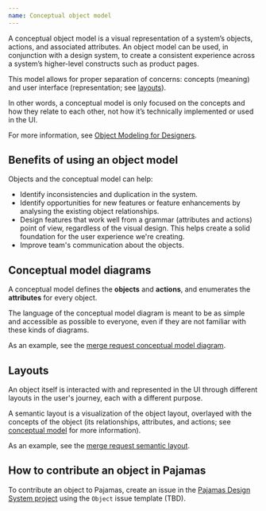 ```yaml
---
name: Conceptual object model
---
```


A conceptual object model is a visual representation of a system’s objects, actions, and associated attributes. An object model can be used, in conjunction with a design system, to create a consistent experience across a system’s higher-level constructs such as product pages.

This model allows for proper separation of concerns: concepts (meaning) and user interface (representation; see [layouts](#layouts)).

In other words, a conceptual model is only focused on the concepts and how they relate to each other, not how it’s technically implemented or used in the UI.

For more information, see [Object Modeling for Designers](https://medium.com/@hpadkisson/object-modeling-for-designers-an-introduction-7871bdcf8baf).

## Benefits of using an object model

Objects and the conceptual model can help:

* Identify inconsistencies and duplication in the system.
* Identify opportunities for new features or feature enhancements by analysing the existing object relationships.
* Design features that work well from a grammar (attributes and actions) point of view, regardless of the visual design. This helps create a solid foundation for the user experience we're creating.
* Improve team's communication about the objects.

## Conceptual model diagrams

A conceptual model defines the **objects** and **actions**, and enumerates the **attributes** for every object.

The language of the conceptual model diagram is meant to be as simple and accessible as possible to everyone, even if they are not familiar with these kinds of diagrams. 

As an example, see the [merge request conceptual model diagram](/objects/merge-request#conceptual-model).

## Layouts

An object itself is interacted with and represented in the UI through different layouts in the user's journey, each with a different purpose. 

A semantic layout is a visualization of the object layout, overlayed with the concepts of the object (its relationships, attributes, and actions; see [conceptual model](#conceptual-model-diagrams) for more information).

As an example, see the [merge request semantic layout](/objects/merge-request#layouts).

## How to contribute an object in Pajamas

To contribute an object to Pajamas, create an issue in the [Pajamas Design System project](https://gitlab.com/gitlab-org/gitlab-services/design.gitlab.com) using the `Object` issue template (TBD).
